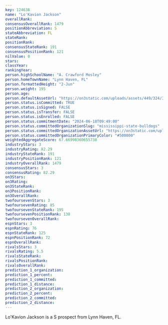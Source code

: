```yaml
---
key: 124638
name: "Lo'Kavion Jackson"
overallRank: 
consensusOverallRank: 1479
positionAbbreviation: S
stateAbbreviation: FL
stateRank: 
positionRank: 
consensusStateRank: 191
consensusPositionRank: 121
nilValue: 0
stars: 
classYear: 
rankingYear: 
person.highSchoolName: "A. Crawford Mosley"
person.homeTownName: "Lynn Haven, FL"
person.formattedHeight: "2-Jun"
person.weight: 195
person.age: 
person.defaultAssetUrl: "https://on3static.com/uploads/assets/449/324/324449.jpg"
person.status.isCommitted: TRUE
person.status.isSigned: FALSE
person.status.isTransfer: FALSE
person.status.isEnrolled: FALSE
person.status.commitmentDate: "2024-06-18T09:49:00"
person.status.committedOrganizationSlug: "mississippi-state-bulldogs"
person.status.committedOrganizationAssetUrl: "https://on3static.com/uploads/assets/526/238/238526.svg"
person.status.committedOrganizationPrimaryColor: "#500000"
weightedAggregateScore: 67.66998360655738
industryStars: 3
industryRating: 82.29
industryStateRank: 191
industryPositionRank: 121
industryOverallRank: 1479
consensusStars: 3
consensusRating: 82.29
on3Stars: 
on3Rating: 
on3StateRank: 
on3PositionRank: 
on3OverallRank: 
twofoursevenStars: 3
twofoursevenRating: 85
twofoursevenStateRank: 195
twofoursevenPositionRank: 138
twofoursevenOverallRank: 
espnStars: 3
espnRating: 76
espnStateRank: 125
espnPositionRank: 72
espnOverallRank: 
rivalsStars: 3
rivalsRating: 5.5
rivalsStateRank: 
rivalsPositionRank: 
rivalsOverallRank: 
prediction_1_organization: 
prediction_1_percent: 
prediction_1_committed: 
prediction_1_distance: 
prediction_2_organization: 
prediction_2_percent: 
prediction_2_committed: 
prediction_2_distance: 
---
```

Lo'Kavion Jackson is a S prospect from Lynn Haven, FL.